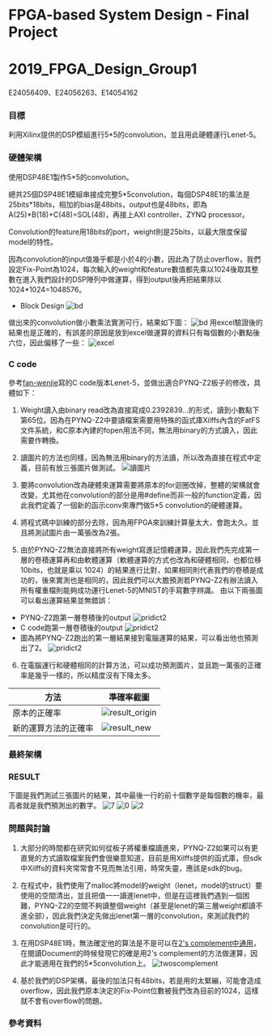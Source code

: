 # FPGA-based System Design - Final Project
# 2019_FPGA_Design_Group1
E24056409、E24056263、E14054162

### 目標

利用Xilinx提供的DSP模組進行5\*5的convolution，並且用此硬體運行Lenet-5。

### 硬體架構

使用DSP48E1製作5\*5的convolution。

總共25個DSP48E1模組串接成完整5\*5convolution，每個DSP48E1的乘法是25bits\*18bits，相加的bias是48bits，output也是48bits，即為A(25)\*B(18)+C(48)=SOL(48)，再接上AXI controller、ZYNQ processor。

Convolution的feature用18bits的port，weight則是25bits，以最大限度保留model的特性。

因為convolution的input值幾乎都是小於4的小數，因此為了防止overflow，我們設定Fix-Point為1024，每次輸入的weight和feature數值都先乘以1024後取其整數在進入我們設計的DSP陣列中做運算，得到output後再把結果除以1024\*1024=1048576。

* Block Design
![bd](images/block.PNG)

做出來的convolution做小數乘法實測可行，結果如下圖：
![bd](images/conv_d.PNG)
用excel驗證後的結果也是正確的，有誤差的原因是放到excel做運算的資料只有每個數的小數點後六位，因此偏移了一些：
![excel](images/conv_cal.PNG)

### C code

參考[fan-wenjie](https://github.com/fan-wenjie/LeNet-5)寫的C code版本Lenet-5，並做出適合PYNQ-Z2板子的修改，具體如下：

1. Weight讀入由binary read改為直接寫成0.2392839...的形式，讀到小數點下第65位。因為在PYNQ-Z2中要讀檔案需要用特殊的函式庫Xilffs內含的FatFS文件系統，和C原本內建的fopen用法不同，無法用binary的方式讀入，因此需要作轉換。

2. 讀圖片的方法也同樣，因為無法用binary的方法讀，所以改為直接在程式中定義，目前有放三張圖片做測試。
![讀圖片](images/pridicted.png)

3. 要將convolution改為硬體來運算需要將原本的for迴圈改掉，整體的架構就會改變，尤其他在convolution的部分是用#define而非一般的function定義，因此我們定義了一個新的函示conv來專門做5\*5 convolution的硬體運算。

4. 將程式碼中訓練的部分去除，因為用FPGA來訓練計算量太大，會跑太久。並且將測試圖片由一萬張改為2張。

5. 由於PYNQ-Z2無法直接將所有weight寫進記憶體運算，因此我們先完成第一層的卷積運算再和由軟體運算（軟體運算的方式也改為和硬體相同，也都位移10bits，也就是乘以
1024）的結果進行比對，如果相同則代表我們的卷積是成功的，後來實測也是相同的，因此我們可以大膽預測若PYNQ-Z2有辦法讀入所有權重檔則能夠成功運行Lenet-5的MNIST的手寫數字辨識。
由以下兩張圖可以看出運算結果並無錯誤：
* PYNQ-Z2跑第一層卷積後的output
![pridict2](images/p_layer1.PNG)
* C code跑第一層卷積後的output
![pridict2](images/c_layer1.PNG)
* 圖為將PYNQ-Z2跑出的第一層結果接到電腦運算的結果，可以看出他也預測出了2。
![pridict2](images/pridict2.png)

6. 在電腦運行和硬體相同的計算方法，可以成功預測圖片，並且跑一萬張的正確率是幾乎一樣的，所以精度沒有下降太多。

  |方法|準確率截圖|
  |------|------|
  |原本的正確率|  ![result_origin](images/prec_o.png)|  
  |新的運算方法的正確率|  ![result_new](images/prec_n.png)|

### 最終架構

### RESULT

下圖是我們測試三張圖片的結果，其中最後一行的前十個數字是每個數的機率，最高者就是我們預測出的數字。
![7](images/prec_7.png)
![0](images/prec_0.png)
![2](images/prec_2.png)

### 問題與討論

1. 大部分的時間都在研究如何從板子將權重檔讀進來，PYNQ-Z2如果可以有更直覺的方式讀取檔案我們會很樂意知道，目前是用Xilffs提供的函式庫，但sdk中Xilffs的資料夾常常會不見而無法引用，時常失靈，應該是sdk的bug。

2. 在程式中，我們使用了malloc將model的weight（lenet，model的struct）要使用的空間清出，並且把值一一讀進lenet中，但是在這裡我們遇到一個困難，PYNQ-Z2的空間不夠讀整個weight（甚至是lenet的第三層weight都讀不進全部），因此我們決定先做出lenet第一層的convolution，來測試我們的convolution是可行的。

3. 在用DSP48E1時，無法確定他的算法是不是可以在[2's complement中通用](https://forums.xilinx.com/t5/AI-Engine-DSP-IP-and-Tools/Two-s-Complement-Multiplier-with-DSP48E1/m-p/320439)，在閱讀Document的時候發現它的確是用2's complement的方法做運算，因此才能適用在我們的5\*5convolution上。
![twoscomplement](images/twocomplement.png)

4. 基於我們的DSP架構，最後的加法只有48bits，若是用的太緊繃，可能會造成overflow，因此我們原本決定的Fix-Point位數被我們改為目前的1024，這樣就不會有overflow的問題。

### 參考資料

